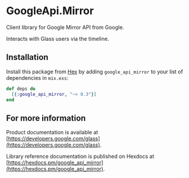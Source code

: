 # GoogleApi.Mirror

Client library for Google Mirror API from Google.

Interacts with Glass users via the timeline.

## Installation

Install this package from [Hex](https://hex.pm) by adding
`google_api_mirror` to your list of dependencies in `mix.exs`:

```elixir
def deps do
  [{:google_api_mirror, "~> 0.3"}]
end
```

## For more information

Product documentation is available at [https://developers.google.com/glass](https://developers.google.com/glass).

Library reference documentation is published on Hexdocs at
[https://hexdocs.pm/google_api_mirror](https://hexdocs.pm/google_api_mirror).
